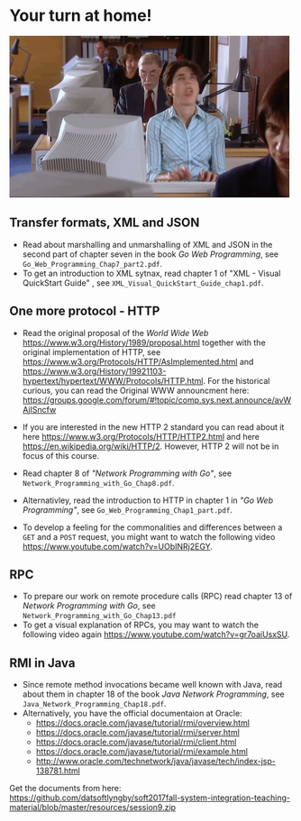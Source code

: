 # Your turn at home!

![](images/dev.gif)


## Transfer formats, XML and JSON

  * Read about marshalling and unmarshalling of XML and JSON in the second part of chapter seven in the book _Go Web Programming_, see `Go_Web_Programming_Chap7_part2.pdf`.
  * To get an introduction to XML sytnax, read chapter 1 of "XML - Visual QuickStart Guide" , see `XML_Visual_QuickStart_Guide_chap1.pdf`.

## One more protocol - HTTP

  * Read the original proposal of the _World Wide Web_ https://www.w3.org/History/1989/proposal.html together with the original implementation of HTTP, see https://www.w3.org/Protocols/HTTP/AsImplemented.html and https://www.w3.org/History/19921103-hypertext/hypertext/WWW/Protocols/HTTP.html. For the historical curious, you can read the Original WWW announcment here: https://groups.google.com/forum/#!topic/comp.sys.next.announce/avWAjISncfw

  * If you are interested in the new HTTP 2 standard you can read about it here https://www.w3.org/Protocols/HTTP/HTTP2.html and here https://en.wikipedia.org/wiki/HTTP/2. However, HTTP 2 will not be in focus of this course.
  * Read chapter 8 of _"Network Programming with Go"_, see `Network_Programming_with_Go_Chap8.pdf`.
  * Alternativley, read the introduction to HTTP in chapter 1 in _"Go Web Programming"_, see `Go_Web_Programming_Chap1_part.pdf`.

  * To develop a feeling for the commonalities and differences between a `GET` and a `POST` request, you might want to watch the following video https://www.youtube.com/watch?v=UObINRj2EGY.


## RPC
  
  * To prepare our work on remote procedure calls (RPC) read chapter 13 of _Network Programming with Go_, see `Network_Programming_with_Go_Chap13.pdf`
  * To get a visual explanation of RPCs, you may want to watch the following video again https://www.youtube.com/watch?v=gr7oaiUsxSU.
  
## RMI in Java

  * Since remote method invocations became well known with Java, read about them in chapter 18 of the book _Java Network Programming_, see `Java_Network_Programming_Chap18.pdf`.
  * Alternatively, you have the official documentaion at Oracle:
    * https://docs.oracle.com/javase/tutorial/rmi/overview.html  
    * https://docs.oracle.com/javase/tutorial/rmi/server.html
    * https://docs.oracle.com/javase/tutorial/rmi/client.html
    * https://docs.oracle.com/javase/tutorial/rmi/example.html
    * http://www.oracle.com/technetwork/java/javase/tech/index-jsp-138781.html
  



Get the documents from here: https://github.com/datsoftlyngby/soft2017fall-system-integration-teaching-material/blob/master/resources/session9.zip